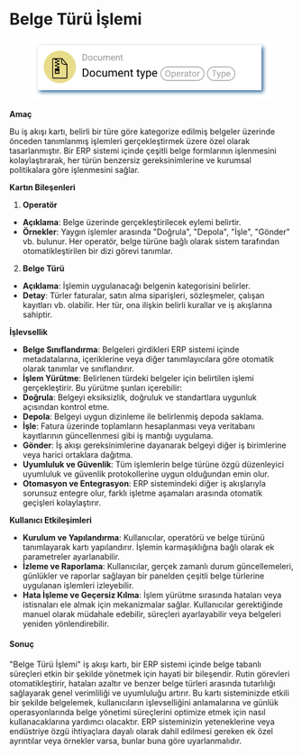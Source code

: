 # Belge Türü İşlemi

<figure><img src="../../../.gitbook/assets/userlmn_5cc120c265b7a237929e829ce781b452.png" alt=""><figcaption></figcaption></figure>

**Amaç**

Bu iş akışı kartı, belirli bir türe göre kategorize edilmiş belgeler üzerinde önceden tanımlanmış işlemleri gerçekleştirmek üzere özel olarak tasarlanmıştır. Bir ERP sistemi içinde çeşitli belge formlarının işlenmesini kolaylaştırarak, her türün benzersiz gereksinimlerine ve kurumsal politikalara göre işlenmesini sağlar.

**Kartın Bileşenleri**

1. **Operatör**
* **Açıklama**: Belge üzerinde gerçekleştirilecek eylemi belirtir.
* **Örnekler**: Yaygın işlemler arasında "Doğrula", "Depola", "İşle", "Gönder" vb. bulunur. Her operatör, belge türüne bağlı olarak sistem tarafından otomatikleştirilen bir dizi görevi tanımlar.
2. **Belge Türü**
* **Açıklama**: İşlemin uygulanacağı belgenin kategorisini belirler.
* **Detay**: Türler faturalar, satın alma siparişleri, sözleşmeler, çalışan kayıtları vb. olabilir. Her tür, ona ilişkin belirli kurallar ve iş akışlarına sahiptir.

**İşlevsellik**

* **Belge Sınıflandırma**: Belgeleri girdikleri ERP sistemi içinde metadatalarına, içeriklerine veya diğer tanımlayıcılara göre otomatik olarak tanımlar ve sınıflandırır.
* **İşlem Yürütme**: Belirlenen türdeki belgeler için belirtilen işlemi gerçekleştirir. Bu yürütme şunları içerebilir:
* **Doğrula**: Belgeyi eksiksizlik, doğruluk ve standartlara uygunluk açısından kontrol etme.
* **Depola**: Belgeyi uygun dizinleme ile belirlenmiş depoda saklama.
* **İşle**: Fatura üzerinde toplamların hesaplanması veya veritabanı kayıtlarının güncellenmesi gibi iş mantığı uygulama.
* **Gönder**: İş akışı gereksinimlerine dayanarak belgeyi diğer iş birimlerine veya harici ortaklara dağıtma.
* **Uyumluluk ve Güvenlik**: Tüm işlemlerin belge türüne özgü düzenleyici uyumluluk ve güvenlik protokollerine uygun olduğundan emin olur.
* **Otomasyon ve Entegrasyon**: ERP sistemindeki diğer iş akışlarıyla sorunsuz entegre olur, farklı işletme aşamaları arasında otomatik geçişleri kolaylaştırır.

**Kullanıcı Etkileşimleri**

* **Kurulum ve Yapılandırma**: Kullanıcılar, operatörü ve belge türünü tanımlayarak kartı yapılandırır. İşlemin karmaşıklığına bağlı olarak ek parametreler ayarlanabilir.
* **İzleme ve Raporlama**: Kullanıcılar, gerçek zamanlı durum güncellemeleri, günlükler ve raporlar sağlayan bir panelden çeşitli belge türlerine uygulanan işlemleri izleyebilir.
* **Hata İşleme ve Geçersiz Kılma**: İşlem yürütme sırasında hataları veya istisnaları ele almak için mekanizmalar sağlar. Kullanıcılar gerektiğinde manuel olarak müdahale edebilir, süreçleri ayarlayabilir veya belgeleri yeniden yönlendirebilir.

#### Sonuç

"Belge Türü İşlemi" iş akışı kartı, bir ERP sistemi içinde belge tabanlı süreçleri etkin bir şekilde yönetmek için hayati bir bileşendir. Rutin görevleri otomatikleştirir, hataları azaltır ve benzer belge türleri arasında tutarlılığı sağlayarak genel verimliliği ve uyumluluğu artırır. Bu kartı sisteminizde etkili bir şekilde belgelemek, kullanıcıların işlevselliğini anlamalarına ve günlük operasyonlarında belge yönetimi süreçlerini optimize etmek için nasıl kullanacaklarına yardımcı olacaktır. ERP sisteminizin yeteneklerine veya endüstriye özgü ihtiyaçlara dayalı olarak dahil edilmesi gereken ek özel ayrıntılar veya örnekler varsa, bunlar buna göre uyarlanmalıdır.
